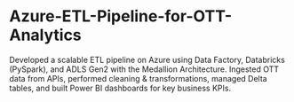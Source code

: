 # Azure-ETL-Pipeline-for-OTT-Analytics
Developed a scalable ETL pipeline on Azure using Data Factory, Databricks (PySpark), and ADLS Gen2 with the Medallion Architecture. Ingested OTT data from APIs, performed cleaning &amp; transformations, managed Delta tables, and built Power BI dashboards for key business KPIs.

